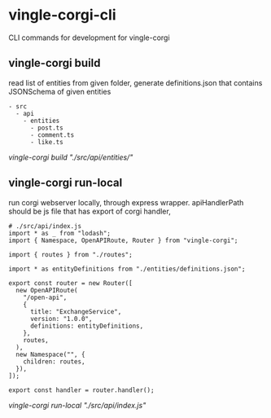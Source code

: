 # vingle-corgi-cli
CLI commands for development for vingle-corgi

## vingle-corgi build <entitiesFolder>
read list of entities from given folder, generate definitions.json that contains JSONSchema of given entities
```
- src
  - api 
    - entities
      - post.ts
      - comment.ts
      - like.ts
```
*vingle-corgi build "./src/api/entities/"*

## vingle-corgi run-local <apiHandlerPath>
run corgi webserver locally, through express wrapper.
apiHandlerPath should be js file that has export of corgi handler,
```
# ./src/api/index.js
import * as _ from "lodash";
import { Namespace, OpenAPIRoute, Router } from "vingle-corgi";

import { routes } from "./routes";

import * as entityDefinitions from "./entities/definitions.json";

export const router = new Router([
  new OpenAPIRoute(
    "/open-api",
    {
      title: "ExchangeService",
      version: "1.0.0",
      definitions: entityDefinitions,
    },
    routes,
  ),
  new Namespace("", {
    children: routes,
  }),
]);

export const handler = router.handler();
```

*vingle-corgi run-local "./src/api/index.js"*
